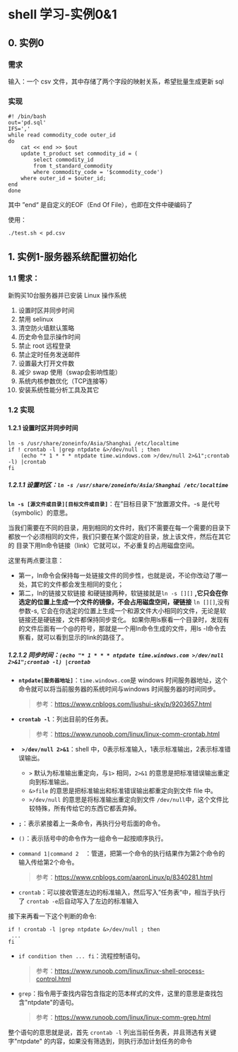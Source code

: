 # shell 学习-实例0&1

## 0. 实例0

### 需求

输入：一个 csv 文件，其中存储了两个字段的映射关系，希望批量生成更新 sql

### 实现

```shell
#! /bin/bash
out='pd.sql' 
IFS=','
while read commodity_code outer_id
do 
	cat << end >> $out
	update t_product set commodity_id = (
		select commodity_id
		from t_standard_commodity
		where commodity_code = '$commodity_code')
	where outer_id = $outer_id;
end
done
```

其中 ”end“ 是自定义的EOF（End Of File），也即在文件中硬编码了

使用：

```shell
./test.sh < pd.csv
```



## 1. 实例1-服务器系统配置初始化

### 1.1 需求：

新购买10台服务器并已安装 Linux 操作系统

1. 设置时区并同步时间
2. 禁用 selinux
3. 清空防火墙默认策略
4. 历史命令显示操作时间
5. 禁止 root 远程登录
6. 禁止定时任务发送邮件
7. 设置最大打开文件数
8. 减少 swap 使用（swap会影响性能）
9. 系统内核参数优化（TCP连接等）
10. 安装系统性能分析工具及其它

### 1.2 实现

#### 1.2.1 设置时区并同步时间

```shell
ln -s /usr/share/zoneinfo/Asia/Shanghai /etc/localtime
if ! crontab -l |grep ntpdate &>/dev/null ; then
    (echo "* 1 * * * ntpdate time.windows.com >/dev/null 2>&1";crontab -l) |crontab 
fi
```

##### 1.2.1.1 设置时区：`ln -s /usr/share/zoneinfo/Asia/Shanghai /etc/localtime`

**`ln -s [源文件或目录][目标文件或目录]`**：在”目标目录下“放置源文件。-s 是代号（symbolic）的意思。 

当我们需要在不同的目录，用到相同的文件时，我们不需要在每一个需要的目录下都放一个必须相同的文件，我们只要在某个固定的目录，放上该文件，然后在其它的 目录下用ln命令链接（link）它就可以，不必重复的占用磁盘空间。

这里有两点要注意：

- 第一，ln命令会保持每一处链接文件的同步性，也就是说，不论你改动了哪一处，其它的文件都会发生相同的变化；
- 第二，ln的链接又软链接 和硬链接两种，软链接就是`ln -s [][]` **,它只会在你选定的位置上生成一个文件的镜像，不会占用磁盘空间，硬链接** `ln [][]`,没有参数-s, 它会在你选定的位置上生成一个和源文件大小相同的文件，无论是软链接还是硬链接，文件都保持同步变化。 
  如果你用ls察看一个目录时，发现有的文件后面有一个@的符号，那就是一个用ln命令生成的文件，用ls -l命令去察看，就可以看到显示的link的路径了。 

##### 1.2.1.2 同步时间：` (echo "* 1 * * * ntpdate time.windows.com >/dev/null 2>&1";crontab -l) |crontab `

- **`ntpdate[服务器地址]`**：`time.windows.com`是 windows 时间服务器地址，这个命令就可以将当前服务器的系统时间与windows 时间服务器的时间同步。

  > 参考：https://www.cnblogs.com/liushui-sky/p/9203657.html

- **`crontab -l`**：列出目前的任务表。

  > 参考：https://www.runoob.com/linux/linux-comm-crontab.html

- **` >/dev/null 2>&1`**：shell 中，0表示标准输入，1表示标准输出，2表示标准错误输出。
  - `>` 默认为标准输出重定向，与`1>` 相同，`2>&1` 的意思是把标准错误输出重定向到标准输出。
  - `&>file` 的意思是把标准输出和标准错误输出都重定向到文件 file 中。
  - `>/dev/null` 的意思是将标准输出重定向到文件 `/dev/null`中，这个文件比较特殊，所有传给它的东西它都丢弃掉。

- **`;`**：表示紧接着上一条命令，再执行分号后面的命令。

- `()`：表示括号中的命令作为一组命令一起按顺序执行。

- `command 1|command 2  `：管道，把第一个命令的执行结果作为第2个命令的输入传给第2个命令。

  > 参考：https://www.cnblogs.com/aaronLinux/p/8340281.html

- `crontab`：可以接收管道左边的标准输入，然后写入”任务表“中，相当于执行了 `crontab -e`后自动写入了左边的标准输入

接下来再看一下这个判断的命令:

```shell
if ! crontab -l |grep ntpdate &>/dev/null ; then
 ...
fi
```

- `if condition then ... fi`：流程控制语句。

  > 参考：https://www.runoob.com/linux/linux-shell-process-control.html

- `grep`：指令用于查找内容包含指定的范本样式的文件，这里的意思是查找包含"ntpdate"的语句。

  > 参考：https://www.runoob.com/linux/linux-comm-grep.html

整个语句的意思就是说，首先 `crontab -l` 列出当前任务表，并且筛选有关键字"ntpdate" 的内容，如果没有筛选到，则执行添加计划任务的命令
